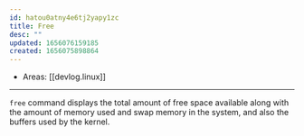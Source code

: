 ```yaml
---
id: hatou0atny4e6tj2yapy1zc
title: Free
desc: ""
updated: 1656076159185
created: 1656075898864
---
```


- Areas: [[devlog.linux]]

---

`free` command displays the total amount of free space available along with the amount of memory used and swap memory in the system, and also the buffers used by the kernel.
